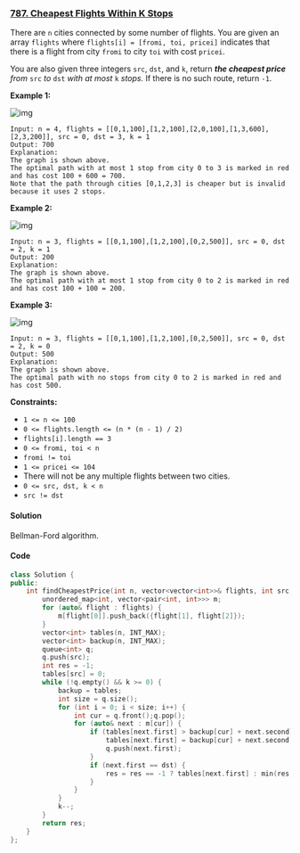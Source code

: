 ### [787. Cheapest Flights Within K Stops](https://leetcode.com/problems/cheapest-flights-within-k-stops/)

There are `n` cities connected by some number of flights. You are given an array `flights` where `flights[i] = [fromi, toi, pricei]` indicates that there is a flight from city `fromi` to city `toi` with cost `pricei`.

You are also given three integers `src`, `dst`, and `k`, return ***the cheapest price** from* `src` *to* `dst` *with at most* `k` *stops.* If there is no such route, return `-1`.

 

**Example 1:**

![img](https://assets.leetcode.com/uploads/2022/03/18/cheapest-flights-within-k-stops-3drawio.png)

```
Input: n = 4, flights = [[0,1,100],[1,2,100],[2,0,100],[1,3,600],[2,3,200]], src = 0, dst = 3, k = 1
Output: 700
Explanation:
The graph is shown above.
The optimal path with at most 1 stop from city 0 to 3 is marked in red and has cost 100 + 600 = 700.
Note that the path through cities [0,1,2,3] is cheaper but is invalid because it uses 2 stops.
```

**Example 2:**

![img](https://assets.leetcode.com/uploads/2022/03/18/cheapest-flights-within-k-stops-1drawio.png)

```
Input: n = 3, flights = [[0,1,100],[1,2,100],[0,2,500]], src = 0, dst = 2, k = 1
Output: 200
Explanation:
The graph is shown above.
The optimal path with at most 1 stop from city 0 to 2 is marked in red and has cost 100 + 100 = 200.
```

**Example 3:**

![img](https://assets.leetcode.com/uploads/2022/03/18/cheapest-flights-within-k-stops-2drawio.png)

```
Input: n = 3, flights = [[0,1,100],[1,2,100],[0,2,500]], src = 0, dst = 2, k = 0
Output: 500
Explanation:
The graph is shown above.
The optimal path with no stops from city 0 to 2 is marked in red and has cost 500.
```

 

**Constraints:**

- `1 <= n <= 100`
- `0 <= flights.length <= (n * (n - 1) / 2)`
- `flights[i].length == 3`
- `0 <= fromi, toi < n`
- `fromi != toi`
- `1 <= pricei <= 104`
- There will not be any multiple flights between two cities.
- `0 <= src, dst, k < n`
- `src != dst`

#### Solution

Bellman-Ford algorithm.

#### Code

```c++
class Solution {
public:
    int findCheapestPrice(int n, vector<vector<int>>& flights, int src, int dst, int k) {
        unordered_map<int, vector<pair<int, int>>> m;
        for (auto& flight : flights) {
            m[flight[0]].push_back({flight[1], flight[2]});
        }
        vector<int> tables(n, INT_MAX);
        vector<int> backup(n, INT_MAX);
        queue<int> q;
        q.push(src);
        int res = -1;
        tables[src] = 0;
        while (!q.empty() && k >= 0) {
            backup = tables;
            int size = q.size();
            for (int i = 0; i < size; i++) {
                int cur = q.front();q.pop();
                for (auto& next : m[cur]) {
                    if (tables[next.first] > backup[cur] + next.second) {
                        tables[next.first] = backup[cur] + next.second;
                        q.push(next.first);
                    }
                    if (next.first == dst) {
                        res = res == -1 ? tables[next.first] : min(res, tables[next.first]);
                    }
                }
            }
            k--;
        }
        return res;
    }
};
```



